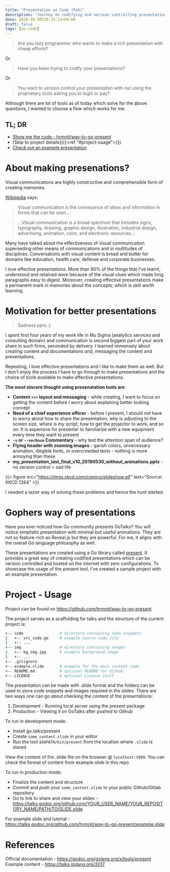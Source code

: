 ```yaml
---
title: "Presentation as Code (PaS)"
description: "Journey on codifying and version controlling presentations"
date: 2020-10-30T20:33:13+04:00
draft: false
tags: [as-code]
---
```


> Are you lazy programmer who wants to make a rich presentation with cheap 
efforts?

Or

> Have you been trying to codify your presentations?

Or

> You want to version control your presentation with out using the proprietary 
tools asking you to login or pay?

Although there are lot of tools as of today which solve for the above 
questions, I wanted to choose a flow which works for me.

## TL; DR

* [Show me the code - hrmnjt/way-to-go-present](https://github.com/hrmnjt/way-to-go-present)
* [Skip to project details]({{<ref "#project-usage">}})
* [Check out an example presentation](https://talks.godoc.org/github.com/hrmnjt/way-to-go-present/example.slide)

# About making presenations?

Visual communications are highly constructive and comprehensible form of 
creating memories.

[Wikipedia](https://en.wikipedia.org/wiki/Visual_communication) says:

> Visual communication is the conveyance of ideas and information in forms that 
can be seen...

> ...Visual communication is a broad spectrum that includes signs, typography, 
drawing, graphic design, illustration, industrial design, advertising, 
animation, color, and electronic resources...

Many have talked about the effectiveness of visual communication superseding 
other means of communications and in multitudes of disciplines. Conversations 
with visual content is bread and butter for domains like education, 
health care, defense and corporate businesses.

I love effective presentations. More than 90% of the things that I've learnt, 
understood and retained were because of the visual clues which made long 
paragraphs easy to digest. Moreover, creating effective presentations make a 
permanent mark in memories about the concepts; which is skill worth learning.

# Motivation for better presentations

> Sadness.pptx ;(

I spent first four years of my work life in Mu Sigma (analytics services and 
consulting domain) and communication is second biggest part of your work share 
in such firms, seconded by delivery. I learned immensely about creating content 
and documentations and, messaging the content and presentations.

Repeating, I love effective presentations and I like to make them as well. But 
I don't enjoy the process I have to go through to make presentations and the 
choice of tools available to make effective presentations.

**The most sincere thought using presenatation tools are**:

* **Content `>>>` layout and messaging** - while creating, I want to focus on 
getting the content before I worry about explaining better looking concept
* **Need of a chief experience officer** - before I present, I should not have 
to worry about how to share the presentation, why is adjusting to the screen 
size, where is my script, how to get the projector to work, and so on. It is 
expensive for presenter to familiarize with a new equipment every time they 
want to present
* **`-v` or `--verbose` Commentary** - why test the attention span of audience?
* **Flying header with zooming images** - garish colors, unnecessary animation, 
illegible fonts, or overcrowded texts - nothing is more annoying than these
* **my_presentation_last_final_v10_20190530_without_animations.pptx** - no 
version control = sad life

{{< figure src="https://imgs.xkcd.com/comics/slideshow.gif" text="Source: XKCD 1264" >}}

I needed a lazier way of solving these problems and hence the hunt started.

# Gophers way of presentations

Have you ever noticed how Go community presents GoTalks? You will notice 
simplistic presentation with minimal but useful animations. They are not so 
feature-rich as Reveal.js but they are powerful. For me, it aligns with the 
overall Go language philosophy as well.

These presentations are created using a Go library called 
[present](https://godoc.org/golang.org/x/tools/present). 
It provides a great way of creating codified presentations which can be 
version controlled and hosted on the internet with zero configurations. To 
showcase the usage of the present tool, I've created a sample project with an 
example presentation. 

# Project - Usage

Project can be found on https://github.com/hrmnjt/way-to-go-present

The project serves as a scaffolding for talks and the structure of the current 
project is:
```bash
+-- code                # directory containing code snippets
|   +-- src_code.go     # example source code file
|   +-- ...
+-- img                 # directory containing images
|   +-- bg_img.jpg      # example background image
|   +-- ...
+-- .gitignore
+-- example.slide       # example for the main content code
+-- README.md           # optional README for Github
+-- LICENSE             # optional License stuff
```

The presentation can be made with .slide format and the folders can be used to 
store code snippets and images required in the slides. There are two ways one 
can go about checking the content of the presentations:

1. Development - Running local server using the present package
2. Production - Viewing it on GoTalks after pushed to Github

To run in development mode:

* Install go.talks/present
* Create `some_content.slide` in your editor
* Run the tool `$GOPATH/bin/present` from the location where `.slide` is stored

View the content of the .slide file on the browser @ `localhost:3999`. You can 
check the format of content from example.slide in this repo

To run in production mode:

* Finalize the content and structure
* Commit and push your `some_content.slide` to your public Github/Gitlab 
repository
* Go to link to share and view your slides - https://talks.godoc.org/github.com/YOUR_USER_NAME/YOUR_REPOSITORY_NAME/PATH/TO/SLIDE.slide

For example slide and tutorial - 
https://talks.godoc.org/github.com/hrmnjt/way-to-go-present/example.slide

# References

Official documentation - https://godoc.org/golang.org/x/tools/present  
Example content - https://talks.golang.org/2017
